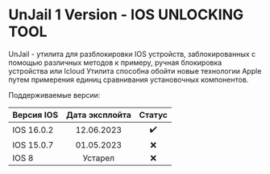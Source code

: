 
# UnJail 1 Version - IOS UNLOCKING TOOL

UnJail - утилита для разблокировки IOS устройств, заблокированных с помощью различных методов к примеру, ручная блокировка устройства или Icloud
Утилита способна обойти новые технологии Apple путем примерения единиц сравнивания установочных компонентов.


Поддерживаемые версии:

| Версия IOS  | Дата эксплойта  | Статус |
|:------------- |:---------------:| :-------------:|
| IOS 16.0.2     | 12.06.2023  |   ✔️ |
| IOS 15.0.7      | 01.05.2023           |❌|
| IOS 8 | Устарел            |         ❌|

